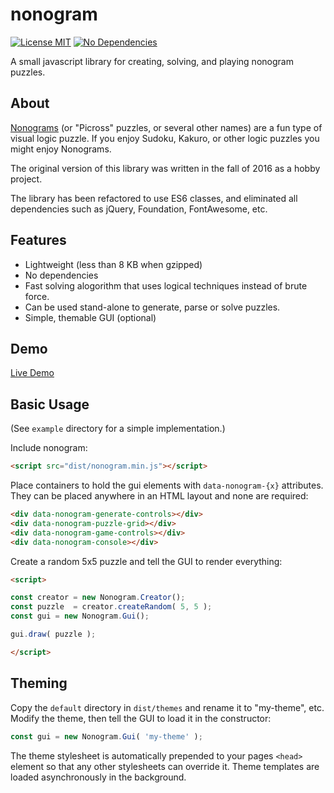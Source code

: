 # nonogram

[![License MIT](https://img.shields.io/badge/licence-MIT-3498db.svg?style=popout-square)](https://choosealicense.com/licenses/mit/)
[![No Dependencies](https://img.shields.io/badge/dependencies-none-27ae60.svg?style=popout-square)]()

A small javascript library for creating, solving, and playing nonogram puzzles.

## About

[Nonograms](https://en.wikipedia.org/wiki/Nonogram) (or "Picross" puzzles, or several other names) are a fun type of visual logic puzzle.  If you enjoy Sudoku, Kakuro, or other logic puzzles you might enjoy Nonograms.

The original version of this library was written in the fall of 2016 as a hobby project.

The library has been refactored to use ES6 classes, and eliminated all dependencies such as jQuery, Foundation, FontAwesome, etc.

## Features

- Lightweight (less than 8 KB when gzipped)
- No dependencies
- Fast solving alogorithm that uses logical techniques instead of brute force.
- Can be used stand-alone to generate, parse or solve puzzles.
- Simple, themable GUI (optional)

## Demo

[Live Demo](https://monkeyarms.github.io/nonogram/)

## Basic Usage

(See `example` directory for a simple implementation.)

Include nonogram:

```html
<script src="dist/nonogram.min.js"></script>
```

Place containers to hold the gui elements with `data-nonogram-{x}` attributes.  They can be placed anywhere in an HTML layout and none are required:

```html
<div data-nonogram-generate-controls></div>
<div data-nonogram-puzzle-grid></div>
<div data-nonogram-game-controls></div>
<div data-nonogram-console></div>
```
Create a random 5x5 puzzle and tell the GUI to render everything:
```html
<script>

const creator = new Nonogram.Creator();
const puzzle  = creator.createRandom( 5, 5 );
const gui = new Nonogram.Gui();

gui.draw( puzzle );

</script>
```
## Theming

Copy the `default` directory in `dist/themes` and rename it to "my-theme", etc.  Modify the theme, then tell the GUI to load it in the constructor:

```javascript
const gui = new Nonogram.Gui( 'my-theme' );
```
The theme stylesheet is automatically prepended to your pages `<head>` element so that any other stylesheets can override it.  Theme templates are loaded asynchronously in the background.













